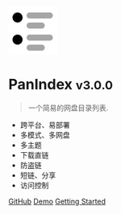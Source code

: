 ![logo](_media/index.png)

# PanIndex <small>v3.0.0</small>

> 一个简易的网盘目录列表.
>
- 跨平台、易部署
- 多模式、多网盘
- 多主题
- 下载直链
- 防盗链
- 短链、分享
- 访问控制


[GitHub](https://github.com/libsgh/PanIndex)
[Demo](https://t1.noki.icu)
[Getting Started](introduction)